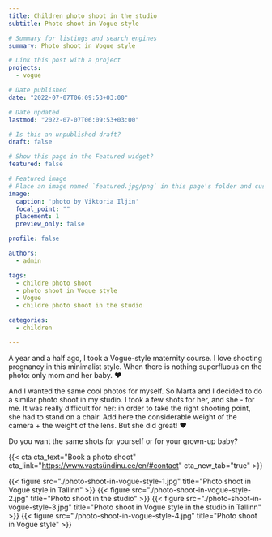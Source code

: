 ```yaml
---
title: Children photo shoot in the studio
subtitle: Photo shoot in Vogue style

# Summary for listings and search engines
summary: Photo shoot in Vogue style

# Link this post with a project
projects: 
  - vogue

# Date published
date: "2022-07-07T06:09:53+03:00"

# Date updated
lastmod: "2022-07-07T06:09:53+03:00"

# Is this an unpublished draft?
draft: false

# Show this page in the Featured widget?
featured: false

# Featured image
# Place an image named `featured.jpg/png` in this page's folder and customize its options here.
image:
  caption: 'photo by Viktoria Iljin'
  focal_point: ""
  placement: 1
  preview_only: false

profile: false

authors:
  - admin

tags:
  - childre photo shoot
  - photo shoot in Vogue style
  - Vogue
  - childre photo shoot in the studio

categories:
  - children

---
```

A year and a half ago, I took a Vogue-style maternity course. I love shooting pregnancy in this minimalist style. When there is nothing superfluous on the photo: only mom and her baby. ❤️

And I wanted the same cool photos for myself. So Marta and I decided to do a similar photo shoot in my studio. I took a few shots for her, and she - for me. It was really difficult for her: in order to take the right shooting point, she had to stand on a chair. Add here the considerable weight of the camera + the weight of the lens. But she did great! ❤️

Do you want the same shots for yourself or for your grown-up baby?

{{< cta cta_text="Book a photo  shoot" cta_link="https://www.vastsündinu.ee/en/#contact" cta_new_tab="true" >}}

{{< figure src="./photo-shoot-in-vogue-style-1.jpg" title="Photo shoot in Vogue style in Tallinn" >}}
{{< figure src="./photo-shoot-in-vogue-style-2.jpg" title="Photo shoot in the studio" >}}
{{< figure src="./photo-shoot-in-vogue-style-3.jpg" title="Photo shoot in Vogue style in the studio in Tallinn" >}}
{{< figure src="./photo-shoot-in-vogue-style-4.jpg" title="Photo shoot in Vogue style" >}}
